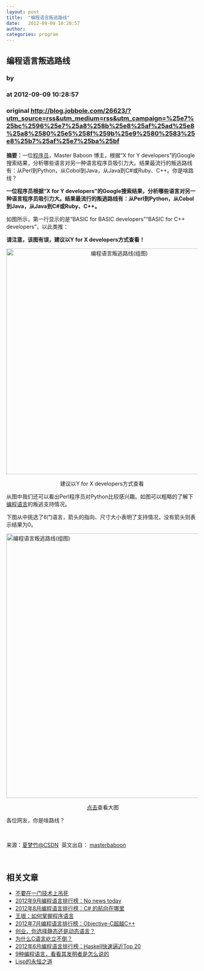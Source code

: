 ```yaml
---
layout: post
title:  "编程语言叛逃路线"
date:   2012-09-09 10:28:57
author: 
categories: program
---
```


## 编程语言叛逃路线
### by 
### at 2012-09-09 10:28:57
### original <http://blog.jobbole.com/26623/?utm_source=rss&utm_medium=rss&utm_campaign=%25e7%25bc%2596%25e7%25a8%258b%25e8%25af%25ad%25e8%25a8%2580%25e5%258f%259b%25e9%2580%2583%25e8%25b7%25af%25e7%25ba%25bf>

<p><strong>摘要：</strong>一位<span><a href="http://blog.jobbole.com/821/" title="程序员的本质">程序员</a></span>，Master Baboon 博主，根据“X for Y developers”的Google搜索结果，分析哪些语言对另一种语言程序员吸引力大。结果最流行的叛逃路线有：从Perl到Python，从Cobol到Java，从Java到C#或Ruby、C++。你是啥路线？</p>
<div>
<p><strong>一位程序员根据“X for Y developers”的Google搜索结果，分析哪些语言对另一种语言程序员吸引力大。结果最流行的叛逃路线有：从Perl到Python，从Cobol到Java，从Java到C#或Ruby、C++。</strong></p>
<p>如图所示，第一行显示的是“BASIC for BASIC developers”“BASIC for C++ developers”，以此类推：</p>
<p><strong>请注意，该图有误，建议以Y for X developers方式查看！</strong></p>
<p style="text-align:center"><a href="http://blog.jobbole.com/wp-content/uploads/2012/09/94_120906165033_1.jpg" rel="lightbox[26623]" title="编程语言叛逃路线(组图)"><img title="编程语言叛逃路线(组图)" src="http://blog.jobbole.com/wp-content/uploads/2012/09/94_120906165033_1.jpg" alt="编程语言叛逃路线(组图)" width="579" height="595"></a></p>
<p style="text-align:center">建议以Y for X developers方式查看</p>
<p>从图中我们还可以看出Perl程序员对Python比较感兴趣。如图可以粗略的了解下<span><a href="http://blog.jobbole.com/tag/%E7%BC%96%E7%A8%8B%E8%AF%AD%E8%A8%80/" title="如何选择语言和编程语言排名相关文章">编程语言</a></span>的叛逃支持情况。</p>
<p>下图从中挑选了6门语言，箭头的指向、尺寸大小表明了支持情况，没有箭头则表示结果为0。</p>
<p><a href="http://blog.jobbole.com/wp-content/uploads/2012/09/6_120906181511_1.jpg" rel="lightbox[26623]" title="编程语言叛逃路线(组图)"><img title="编程语言叛逃路线(组图)" src="http://blog.jobbole.com/wp-content/uploads/2012/09/6_120906181511_1.jpg" alt="编程语言叛逃路线(组图)" width="550" height="697"></a></p>
<p style="text-align:center"> <a href="http://blog.jobbole.com/wp-content/uploads/2012/09/6_120906181511_1.jpg">点击</a>查看大图</p>
<p>各位网友，你是啥路线？</p>
<p> </p>
<p>来源：<a href="http://www.csdn.net/article/2012-09-06/2809649">夏梦竹@CSDN</a>  英文出自： <a href="http://www.masterbaboon.com/2012/03/cobol-for-lisp-developers/">masterbaboon</a></p>
<p> </p>
</div>
<h2>相关文章</h2><ul><li><a href="http://blog.jobbole.com/26551/" title="不要在一门技术上吊死">不要在一门技术上吊死</a></li><li><a href="http://blog.jobbole.com/26406/" title="2012年9月编程语言排行榜：No news today">2012年9月编程语言排行榜：No news today</a></li><li><a href="http://blog.jobbole.com/24610/" title="2012年8月编程语言排行榜：C# 的航向在哪里">2012年8月编程语言排行榜：C# 的航向在哪里</a></li><li><a href="http://blog.jobbole.com/25153/" title="王垠：如何掌握程序语言">王垠：如何掌握程序语言</a></li><li><a href="http://blog.jobbole.com/14211/" title="2012年7月编程语言排行榜：Objective-C超越C++">2012年7月编程语言排行榜：Objective-C超越C++</a></li><li><a href="http://blog.jobbole.com/21559/" title="创业，你选择静态还是动态语言？">创业，你选择静态还是动态语言？</a></li><li><a href="http://blog.jobbole.com/21709/" title="为什么C语言屹立不倒？">为什么C语言屹立不倒？</a></li><li><a href="http://blog.jobbole.com/21417/" title="2012年6月编程语言排行榜：Haskell快速逼近Top 20">2012年6月编程语言排行榜：Haskell快速逼近Top 20</a></li><li><a href="http://blog.jobbole.com/21514/" title="9种编程语言，看看其发明者是怎么说的">9种编程语言，看看其发明者是怎么说的</a></li><li><a href="http://blog.jobbole.com/21159/" title="Lisp的永恒之道">Lisp的永恒之道</a></li></ul>